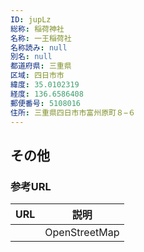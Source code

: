 ```yaml
---
ID: jupLz
総称: 稲荷神社
名称: 一王稲荷社
名称読み: null
別名: null
都道府県: 三重県
区域: 四日市市
緯度: 35.0102319
経度: 136.6586408
郵便番号: 5108016
住所: 三重県四日市市富州原町８−６
---
```


## その他

### 参考URL

| URL | 説明          |
| --- | ------------- |
|     | OpenStreetMap |
